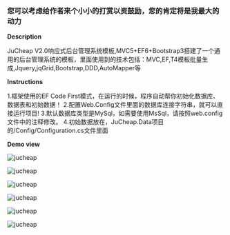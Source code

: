 ###  您可以考虑给作者来个小小的打赏以资鼓励，您的肯定将是我最大的动力

 **Description** 

JuCheap V2.0响应式后台管理系统模板,MVC5+EF6+Bootstrap3搭建了一个通用的后台管理系统的模板，里面使用到的技术包括：MVC,EF,T4模板批量生成,Jquery,jqGrid,Bootstrap,DDD,AutoMapper等

 **Instructions** 

1.框架使用的EF Code First模式，在运行的时候，程序自动帮你初始化数据库、数据表和初始数据！ 
2.配置Web.Config文件里面的数据库连接字符串，就可以直接运行项目! 
3.默认数据库类型是MySql，如需要使用MsSql，请按照web.config 文件中的注释修改。
4.初始数据放在，JuCheap.Data项目的/Config/Configuration.cs文件里面

 **Demo view**

![jucheap](http://git.oschina.net/uploads/images/2016/1109/115238_f6e40415_422345.png "jucheap")

![jucheap](http://git.oschina.net/uploads/images/2016/1109/115304_99754093_422345.png "jucheap")

![jucheap](http://git.oschina.net/uploads/images/2016/1109/122732_191c2c6c_422345.png "jucheap")

![jucheap](http://git.oschina.net/uploads/images/2016/1109/122746_7a14746f_422345.png "jucheap")

![jucheap](http://git.oschina.net/uploads/images/2016/1109/122754_cbf08341_422345.png "jucheap")

![jucheap](http://git.oschina.net/uploads/images/2016/1109/122802_622365f2_422345.png "jucheap")